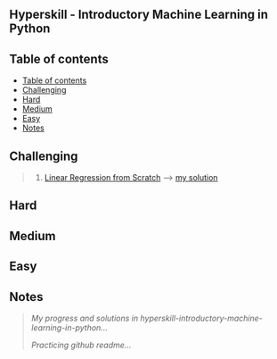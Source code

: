 ## Hyperskill - Introductory Machine Learning in Python

Table of contents
---

- [Table of contents](#table-of-contents)
- [Challenging](#challenging)
- [Hard](#hard)
- [Medium](#medium)
- [Easy](#easy)
- [Notes](#notes)

Challenging
---

> 1. [Linear Regression from Scratch](https://hyperskill.org/projects/195?track=28) --> [my solution](https://github.com/ahsanyusob/hyperskill-python-intro-ML/blob/master/challenging/Linear%20Regression%20From%20Scratch/regression.py)

Hard
---

Medium
---

Easy
---

Notes
---

> *My progress and solutions in hyperskill-introductory-machine-learning-in-python...*
>
> *Practicing github readme...*
